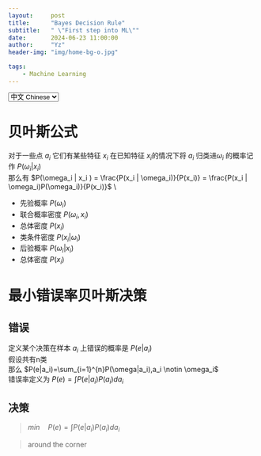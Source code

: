 ```yaml
---
layout:     post
title:      "Bayes Decision Rule"
subtitle:   " \"First step into ML\""
date:       2024-06-23 11:00:00
author:     "Yz"
header-img: "img/home-bg-o.jpg"

tags:
    - Machine Learning
---
```


<!-- Language Selector -->
<select onchange= "onLanChange(this.options[this.options.selectedIndex].value)">
    <option value="0" selected> 中文 Chinese </option>
    <option value="1"> 英语 English </option>
</select>

<!-- Chinese Version -->
<div class="zh post-container">

# 贝叶斯公式
对于一些点 $a_i$ 它们有某些特征 $x_i$ 在已知特征 $x_i$的情况下将 $a_i$ 归类进$\omega_i$ 的概率记作 $P(\omega_i | x_i )$ \
那么有 $P(\omega_i | x_i ) = \frac{P(x_i | \omega_i)}{P(x_i)} = \frac{P(x_i | \omega_i)P(\omega_i)}{P(x_i)}$ \
+ 先验概率      $P(\omega_i)$
+ 联合概率密度  $P(\omega_i , x_i)$
+ 总体密度     $P(x_i)$
+ 类条件密度    $P(x_i | \omega_i)$
+ 后验概率      $P(\omega_i | x_i)$
+ 总体密度      $P(x_i)$
# 最小错误率贝叶斯决策
## 错误
定义某个决策在样本 $a_i$ 上错误的概率是 $P(e|a_i)$ \
假设共有n类 \
那么
$P(e|a_i)=\sum_{i=1}^{n}P(\omega|a_i),a_i \notin \omega_i$ \
错误率定义为 $P(e)=\int{P(e|a_i)P(a_i)da_i}$
## 决策
> $min \quad P(e)=\int{P(e|a_i)P(a_i)da_i}$



</div>

<!-- English Version -->
<div class="en post-container">
    <blockquote>
        around the corner
    </blockquote>



</div>

<!-- Handle Language Change -->
<script type="text/javascript">
    var $zh = document.querySelector(".zh");
    var $en = document.querySelector(".en");
    function onLanChange(index){
        if(index == 0){
            $zh.style.display = "block";
            $en.style.display = "none";
        }else{
            $en.style.display = "block";
            $zh.style.display = "none";
        }
    }
    onLanChange(0);
</script>
